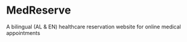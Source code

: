 # MedReserve
A bilingual (AL &amp; EN) healthcare reservation website for online medical appointments
